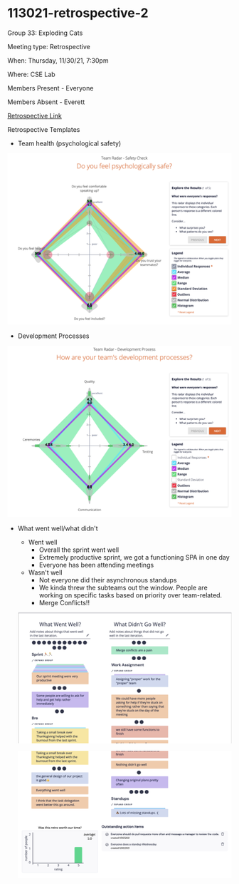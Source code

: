 # 113021-retrospective-2

Group 33: Exploding Cats

Meeting type: Retrospective

When: Thursday, 11/30/21, 7:30pm

Where: CSE Lab 

Members Present - Everyone

Members Absent - Everett

[Retrospective Link](https://app.retrium.com/team-room/dfb255c3-9ddc-49c7-9bab-e630d9ff3da1?utm_campaign=team-room-invite&utm_content=link-invite&utm_invitedby=rrn%3Auser%3A06c83ffa-99f4-493e-ba5d-30c370d35495&utm_medium=own-referral&utm_source=retrium)

Retrospective Templates

- Team health (psychological safety)

![Screen Shot 2021-12-01 at 12.49.28 PM.png](media/sprint-2/TeamHealth.png)

- Development Processes

![Screen Shot 2021-12-01 at 12.49.17 PM.png](media/sprint-2/DevelopmentProcess.png)

- What went well/what didn't
    - Went well
        - Overall the sprint went well
        - Extremely productive sprint, we got a functioning SPA in one day
        - Everyone has been attending meetings
    - Wasn't well
        - Not everyone did their asynchronous standups
        - We kinda threw the subteams out the window. People are working on specific tasks based on priority over team-related.
        - Merge Conflicts!!
    
    ![Screen Shot 2021-12-01 at 12.48.22 PM.png](media/sprint-2/WhatWentWell1.png)
    
    ![Screen Shot 2021-12-01 at 12.48.38 PM.png](media/sprint-2/WhatWentWell2.png)
